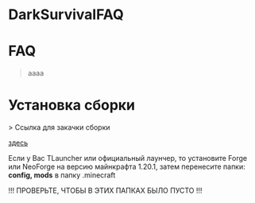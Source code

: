 # DarkSurvivalFAQ
<h1>FAQ</h1>

> аааа

<h1>Установка сборки</h1>
> Ссылка для закачки сборки 

[здесь](https://drive.google.com/file/d/1YBhqQgfGbZRW6DQCF-5njPmYrIeV9etD/view?usp=drive_link)

Если у Вас TLauncher или официальный лаунчер, то установите Forge или NeoForge на версию майнкрафта 1.20.1, затем перенесите папки: <b>config, mods</b> в папку .minecraft

!!! ПРОВЕРЬТЕ, ЧТОБЫ В ЭТИХ ПАПКАХ БЫЛО ПУСТО !!!

